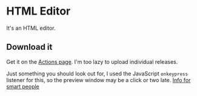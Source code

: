 # HTML Editor
It's an HTML editor.

## Download it
Get it on the [Actions page](https://github.com/aarikpokras/html-editor/actions). I'm too lazy to upload individual releases.

Just something you should look out for, I used the JavaScript `onkeypress` listener for this, so the preview window may be a click or two late. [Info for smart people](https://www.w3schools.com/jsref/event_onkeydown.asp)
